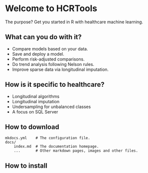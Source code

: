 # Welcome to HCRTools

The purpose? Get you started in R with healthcare machine learning.

## What can you do with it?

* Compare models based on your data.
* Save and deploy a model.
* Perform risk-adjusted comparisons.
* Do trend analysis following Nelson rules.
* Improve sparse data via longitudinal imputation.

## How is it specific to healthcare?

* Longitudinal algorithms
* Longitudinal imputation
* Undersampling for unbalanced classes
* A focus on SQL Server

## How to download

    mkdocs.yml    # The configuration file.
    docs/
        index.md  # The documentation homepage.
        ...       # Other markdown pages, images and other files.


## How to install